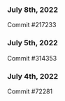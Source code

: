 ### July 8th, 2022

Commit #217233

### July 5th, 2022

Commit #314353


### July 4th, 2022

Commit #72281
